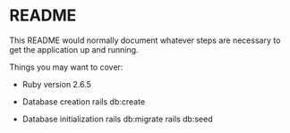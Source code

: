 # README

This README would normally document whatever steps are necessary to get the
application up and running.

Things you may want to cover:

* Ruby version
  2.6.5

* Database creation
  rails db:create

* Database initialization
  rails db:migrate
  rails db:seed
